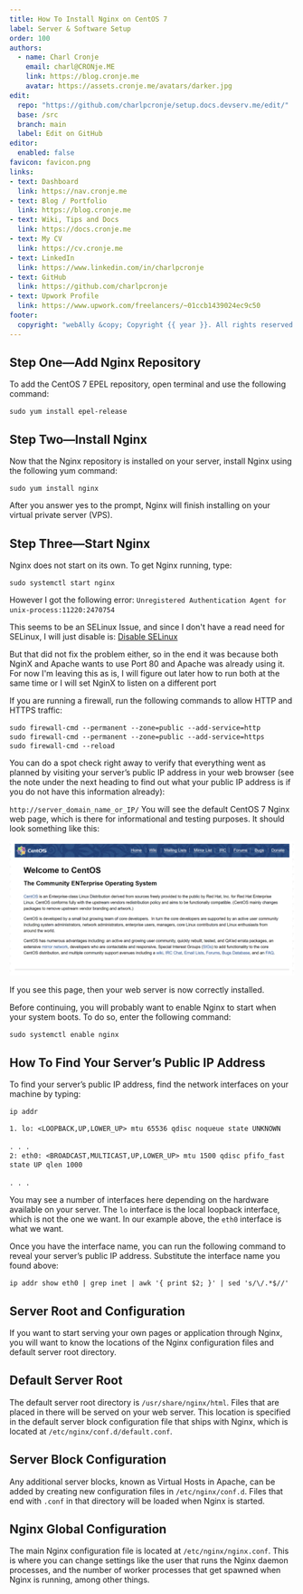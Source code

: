 ```yaml
---
title: How To Install Nginx on CentOS 7
label: Server & Software Setup
order: 100
authors:
  - name: Charl Cronje
    email: charl@CRONje.ME
    link: https://blog.cronje.me
    avatar: https://assets.cronje.me/avatars/darker.jpg
edit:
  repo: "https://github.com/charlpcronje/setup.docs.devserv.me/edit/"
  base: /src
  branch: main
  label: Edit on GitHub
editor:
  enabled: false
favicon: favicon.png
links:
- text: Dashboard
  link: https://nav.cronje.me
- text: Blog / Portfolio
  link: https://blog.cronje.me
- text: Wiki, Tips and Docs 
  link: https://docs.cronje.me
- text: My CV
  link: https://cv.cronje.me
- text: LinkedIn
  link: https://www.linkedin.com/in/charlpcronje
- text: GitHub
  link: https://github.com/charlpcronje
- text: Upwork Profile
  link: https://www.upwork.com/freelancers/~01ccb1439024ec9c50
footer:
  copyright: "webAlly &copy; Copyright {{ year }}. All rights reserved."
---
```

<script type="text/javascript">(function(w,s){var e=document.createElement("script");e.type="text/javascript";e.async=true;e.src="https://cdn.pagesense.io/js/webally/f2527eebee974243853bcd47b32631f4.js";var x=document.getElementsByTagName("script")[0];x.parentNode.insertBefore(e,x);})(window,"script");</script>


## Step One—Add Nginx Repository

To add the CentOS 7 EPEL repository, open terminal and use the following command:

```shell
sudo yum install epel-release
```

## Step Two—Install Nginx

Now that the Nginx repository is installed on your server, install Nginx using the following yum command:

```shell
sudo yum install nginx
```

After you answer yes to the prompt, Nginx will finish installing on your virtual private server (VPS).

## Step Three—Start Nginx

Nginx does not start on its own. To get Nginx running, type:

```shell
sudo systemctl start nginx
```

However I got the following error:
`Unregistered Authentication Agent for unix-process:11220:2470754`

This seems to be an SELinux Issue, and since I don't have a read need for SELinux, I will just disable is:
[Disable SELinux](selinux.md)

But that did not fix the problem either, so in the end it was because both NginX and Apache wants to use Port 80 and Apache was already using it. For now I'm leaving this as is, I will figure out later how to run both at the same time or I will set NginX to listen on a different port

If you are running a firewall, run the following commands to allow HTTP and HTTPS traffic:

```shell
sudo firewall-cmd --permanent --zone=public --add-service=http 
sudo firewall-cmd --permanent --zone=public --add-service=https
sudo firewall-cmd --reload
```

You can do a spot check right away to verify that everything went as planned by visiting your server’s public IP address in your web browser (see the note under the next heading to find out what your public IP address is if you do not have this information already):

`http://server_domain_name_or_IP/`
You will see the default CentOS 7 Nginx web page, which is there for informational and testing purposes. It should look something like this:

![Nginx Example](nginx/centos-7-nginx.png)

If you see this page, then your web server is now correctly installed.

Before continuing, you will probably want to enable Nginx to start when your system boots. To do so, enter the following command:

```shell
sudo systemctl enable nginx
```

## How To Find Your Server’s Public IP Address

To find your server’s public IP address, find the network interfaces on your machine by typing:

```shell
ip addr
```

```shell
1. lo: <LOOPBACK,UP,LOWER_UP> mtu 65536 qdisc noqueue state UNKNOWN

. . .
2: eth0: <BROADCAST,MULTICAST,UP,LOWER_UP> mtu 1500 qdisc pfifo_fast state UP qlen 1000

. . .
```

You may see a number of interfaces here depending on the hardware available on your server. The `lo` interface is the local loopback interface, which is not the one we want. In our example above, the `eth0` interface is what we want.

Once you have the interface name, you can run the following command to reveal your server’s public IP address. Substitute the interface name you found above:

```shell
ip addr show eth0 | grep inet | awk '{ print $2; }' | sed 's/\/.*$//'
```

## Server Root and Configuration

If you want to start serving your own pages or application through Nginx, you will want to know the locations of the Nginx configuration files and default server root directory.

## Default Server Root

The default server root directory is `/usr/share/nginx/html`. Files that are placed in there will be served on your web server. This location is specified in the default server block configuration file that ships with Nginx, which is located at `/etc/nginx/conf.d/default.conf`.

## Server Block Configuration

Any additional server blocks, known as Virtual Hosts in Apache, can be added by creating new configuration files in `/etc/nginx/conf.d`. Files that end with `.conf` in that directory will be loaded when Nginx is started.

## Nginx Global Configuration

The main Nginx configuration file is located at `/etc/nginx/nginx.conf`. This is where you can change settings like the user that runs the Nginx daemon processes, and the number of worker processes that get spawned when Nginx is running, among other things.
